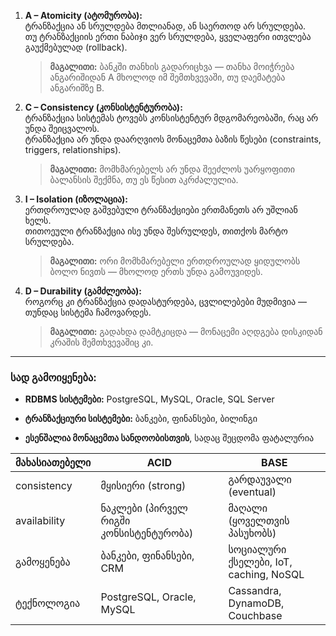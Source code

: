 1. **A – Atomicity (ატომურობა):**  
    ტრანზაქცია ან სრულდება მთლიანად, ან საერთოდ არ სრულდება.  
    თუ ტრანზაქციის ერთი ნაბიჯი ვერ სრულდება, ყველაფერი ითვლება გაუქმებულად (rollback).
    
    > **მაგალითი:** ბანკში თანხის გადარიცხვა — თანხა მოიჭრება ანგარიშიდან A მხოლოდ იმ შემთხვევაში, თუ დაემატება ანგარიშზე B.
    
2. **C – Consistency (კონსისტენტურობა):**  
    ტრანზაქცია სისტემას ტოვებს კონსისტენტურ მდგომარეობაში, რაც არ უნდა შეიცვალოს.  
    ტრანზაქცია არ უნდა დაარღვიოს მონაცემთა ბაზის წესები (constraints, triggers, relationships).
    
    > **მაგალითი:** მომხმარებელს არ უნდა შეეძლოს უარყოფითი ბალანსის შექმნა, თუ ეს წესით აკრძალულია.
    
3. **I – Isolation (იზოლაცია):**  
    ერთდროულად გაშვებული ტრანზაქციები ერთმანეთს არ უშლიან ხელს.  
    თითოეული ტრანზაქცია ისე უნდა შესრულდეს, თითქოს მარტო სრულდება.
    
    > **მაგალითი:** ორი მომხმარებელი ერთდროულად ყიდულობს ბოლო ნივთს — მხოლოდ ერთს უნდა გამოუვიდეს.
    
4. **D – Durability (გამძლეობა):**  
    როგორც კი ტრანზაქცია დადასტურდება, ცვლილებები მუდმივია — თუნდაც სისტემა ჩამოვარდეს.
    
    > **მაგალითი:** გადახდა დამტკიცდა — მონაცემი აღდგება დისკიდან კრაშის შემთხვევაშიც კი.
    

---

### **სად გამოიყენება:**

- **RDBMS სისტემები:** PostgreSQL, MySQL, Oracle, SQL Server
    
- **ტრანზაქციური სისტემები:** ბანკები, ფინანსები, ბილინგი
    
- **ესენშალია მონაცემთა სანდოობისთვის**, სადაც შეცდომა ფატალურია



|მახასიათებელი|ACID|BASE|
|---|---|---|
|consistency|მყისიერი (strong)|გარდაუვალი (eventual)|
|availability|ნაკლები (პირველ რიგში კონსისტენტურობა)|მაღალი (ყოველთვის პასუხობს)|
|გამოყენება|ბანკები, ფინანსები, CRM|სოციალური ქსელები, IoT, caching, NoSQL|
|ტექნოლოგია|PostgreSQL, Oracle, MySQL|Cassandra, DynamoDB, Couchbase|
